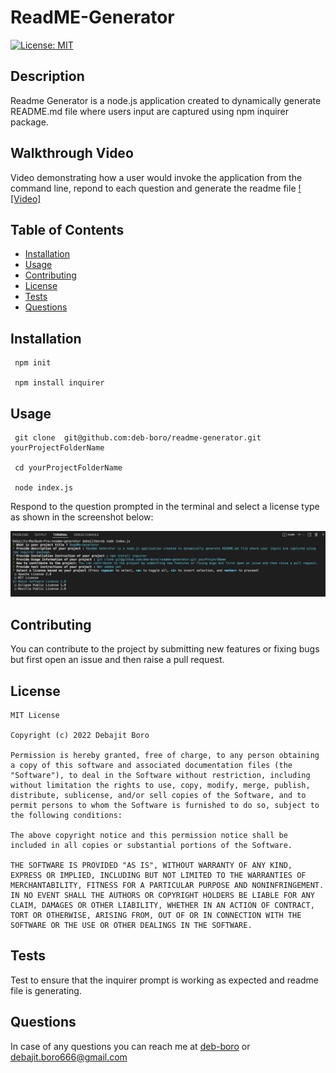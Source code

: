 
# ReadME-Generator


[![License: MIT](https://img.shields.io/badge/License-MIT-yellow.svg)](https://opensource.org/licenses/MIT)
      

## Description
Readme Generator is a node.js application created to dynamically generate README.md file where users input are captured using npm inquirer package.

## Walkthrough Video 
Video demonstrating how a user would invoke the application from the command line, repond to each question and generate the readme file 
[![Video]](https://user-images.githubusercontent.com/100662344/176260234-e41f3cc4-0c7b-4ed6-bfb8-78f2f841f895.mov)

## Table of Contents 
- [Installation](#Installation)
- [Usage](#Usage)
- [Contributing](#Contributing)
- [License](#License)
- [Tests](#Tests)
- [Questions](#Questions)

## Installation
    

     npm init

     npm install inquirer
     
  
     
  

## Usage

     git clone  git@github.com:deb-boro/readme-generator.git yourProjectFolderName

     cd yourProjectFolderName
     
     node index.js
     
  

Respond to the question prompted in the terminal and select a license type as shown in the screenshot below:

![screenshot](https://github.com/deb-boro/readme-generator/blob/main/src/screenshot_usage_info.png?raw=true)

## Contributing
You can contribute to the project by submitting new features or fixing bugs but first open an issue and then raise a pull request. 

## License

    MIT License

    Copyright (c) 2022 Debajit Boro
    
    Permission is hereby granted, free of charge, to any person obtaining a copy of this software and associated documentation files (the "Software"), to deal in the Software without restriction, including without limitation the rights to use, copy, modify, merge, publish, distribute, sublicense, and/or sell copies of the Software, and to permit persons to whom the Software is furnished to do so, subject to the following conditions:
    
    The above copyright notice and this permission notice shall be included in all copies or substantial portions of the Software.
    
    THE SOFTWARE IS PROVIDED "AS IS", WITHOUT WARRANTY OF ANY KIND, EXPRESS OR IMPLIED, INCLUDING BUT NOT LIMITED TO THE WARRANTIES OF MERCHANTABILITY, FITNESS FOR A PARTICULAR PURPOSE AND NONINFRINGEMENT. IN NO EVENT SHALL THE AUTHORS OR COPYRIGHT HOLDERS BE LIABLE FOR ANY CLAIM, DAMAGES OR OTHER LIABILITY, WHETHER IN AN ACTION OF CONTRACT, TORT OR OTHERWISE, ARISING FROM, OUT OF OR IN CONNECTION WITH THE SOFTWARE OR THE USE OR OTHER DEALINGS IN THE SOFTWARE.
    

## Tests
Test to ensure that the inquirer prompt is working as expected and readme file is generating. 


## Questions
In case of any questions you can reach me at [deb-boro](https://github.com/deb-boro) or [debajit.boro666@gmail.com](mailto:debajit.boro666@gmail.com)


